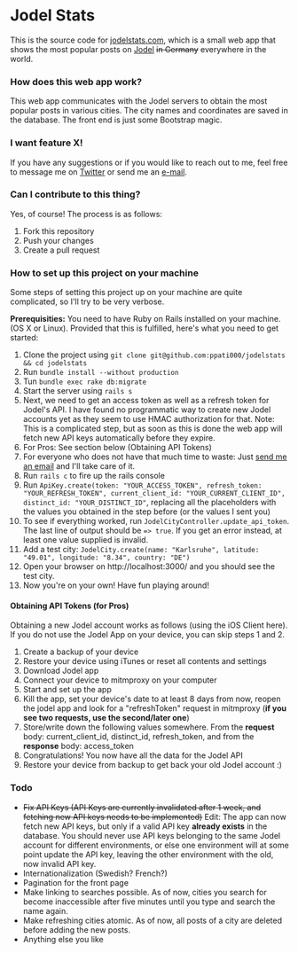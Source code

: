 # Jodel Stats

This is the source code for [jodelstats.com](http://jodelstats.com), which is a small web app that shows the most popular posts on [Jodel](jodel-app.com) ~~in Germany~~ everywhere in the world.

### How does this web app work?
This web app communicates with the Jodel servers to obtain the most popular posts in various cities. The city names and coordinates are saved in the database. The front end is just some Bootstrap magic.

### I want feature X!
If you have any suggestions or if you would like to reach out to me, feel free to message me on [Twitter](twitter.com/ppati000) or send me an [e-mail](mailto:ppati000@me.com).

### Can I contribute to this thing?
Yes, of course! The process is as follows:

1. Fork this repository
2. Push your changes
3. Create a pull request

### How to set up this project on your machine
Some steps of setting this project up on your machine are quite complicated, so I'll try to be very verbose.

**Prerequisities:** You need to have Ruby on Rails installed on your machine. (OS X or Linux). Provided that this is fulfilled, here's what you need to get started:

1. Clone the project using `git clone git@github.com:ppati000/jodelstats && cd jodelstats`
2. Run `bundle install --without production`
3. Tun `bundle exec rake db:migrate`
4. Start the server using `rails s`
5. Next, we need to get an access token as well as a refresh token for Jodel's API. I have found no programmatic way to create new Jodel accounts yet as they seem to use HMAC authorization for that. Note: This is a complicated step, but as soon as this is done the web app will fetch new API keys automatically before they expire.
  1. For Pros: See section below (Obtaining API Tokens)
  2. For everyone who does not have that much time to waste: Just [send me an email](mailto:ppati000@me.com) and I'll take care of it.
6. Run `rails c` to fire up the rails console
7. Run `ApiKey.create(token: "YOUR_ACCESS_TOKEN", refresh_token: "YOUR_REFRESH_TOKEN", current_client_id: "YOUR_CURRENT_CLIENT_ID", distinct_id: "YOUR_DISTINCT_ID"`, replacing all the placeholders with the values you obtained in the step before (or the values I sent you)
8. To see if everything worked, run `JodelCityController.update_api_token`. The last line of output should be `=> true`. If you get an error instead, at least one value supplied is invalid.
9. Add a test city: `JodelCity.create(name: "Karlsruhe", latitude: "49.01", longitude: "8.34", country: "DE")`
10. Open your browser on http://localhost:3000/ and you should see the test city.
11. Now you're on your own! Have fun playing around!

#### Obtaining API Tokens (for Pros)

Obtaining a new Jodel account works as follows (using the iOS Client here). If you do not use the Jodel App on your device, you can skip steps 1 and 2.
    
1. Create a backup of your device
2. Restore your device using iTunes or reset all contents and settings
3. Download Jodel app
4. Connect your device to mitmproxy on your computer
5. Start and set up the app
6. Kill the app, set your device's date to at least 8 days from now, reopen the jodel app and look for a "refreshToken" request in mitmproxy (**if you see two requests, use the second/later one**)
7. Store/write down the following values somewhere. From the **request** body: current_client_id, distinct_id, refresh_token, and from the **response** body: access_token
8. Congratulations! You now have all the data for the Jodel API
9. Restore your device from backup to get back your old Jodel account :)

### Todo
- ~~Fix API Keys (API Keys are currently invalidated after 1 week, and fetching new API keys needs to be implemented)~~ Edit: The app can now fetch new API keys, but only if a valid API key **already exists** in the database. You should never use API keys belonging to the same Jodel account for different environments, or else one environment will at some point update the API key, leaving the other environment with the old, now invalid API key.
- Internationalization (Swedish? French?)
- Pagination for the front page
- Make linking to searches possible. As of now, cities you search for become inaccessible after five minutes until you type and search the name again.
- Make refreshing cities atomic. As of now, all posts of a city are deleted before adding the new posts.
- Anything else you like
